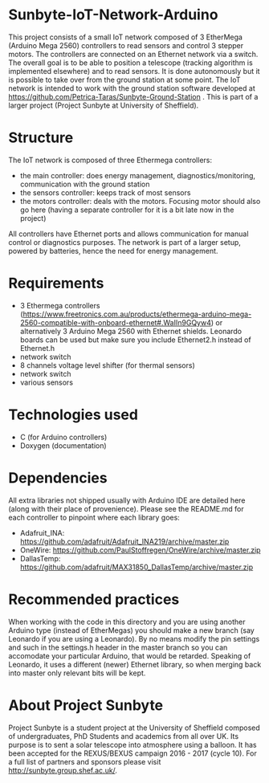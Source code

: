 # Sunbyte-IoT-Network-Arduino
This project consists of a small IoT network composed of 3 EtherMega (Arduino Mega 2560) controllers to read sensors and control 3 stepper motors.
The controllers are connected on an Ethernet network via a switch. The overall goal is to be able to position a telescope (tracking algorithm is
implemented elsewhere) and to read sensors. It is done autonomously but it is possible to take over from the ground station at some point. The IoT
network is intended to work with the ground station software developed at https://github.com/Petrica-Taras/Sunbyte-Ground-Station . 
This is part of a larger project (Project Sunbyte at University of Sheffield).

# Structure #
The IoT network is composed of three Ethermega controllers:
* the main controller: does energy management, diagnostics/monitoring, communication with the ground station
* the sensors controller: keeps track of most sensors
* the motors controller: deals with the motors. Focusing motor should also go here (having a separate controller for it is a bit late now in the project)

All controllers have Ethernet ports and allows communication for manual control or diagnostics purposes. 
The network is part of a larger setup, powered by batteries, hence the need for energy management. 

# Requirements #
* 3 Ethermega controllers (https://www.freetronics.com.au/products/ethermega-arduino-mega-2560-compatible-with-onboard-ethernet#.WaIIn9GQyw4)
or alternatively 3 Arduino Mega 2560 with Ethernet shields. Leonardo boards can be used but make sure you include Ethernet2.h instead of Ethernet.h
* network switch
* 8 channels voltage level shifter (for thermal sensors)
* network switch
* various sensors

# Technologies used #
* C (for Arduino controllers)
* Doxygen (documentation)

# Dependencies #
All extra libraries not shipped usually with Arduino IDE are detailed here (along with their place of provenience).
Please see the README.md for each controller to pinpoint where each library goes:
* Adafruit_INA: https://github.com/adafruit/Adafruit_INA219/archive/master.zip
* OneWire: https://github.com/PaulStoffregen/OneWire/archive/master.zip
* DallasTemp: https://github.com/adafruit/MAX31850_DallasTemp/archive/master.zip

# Recommended practices #
When working with the code in this directory and you are using another Arduino type (instead of EtherMegas)
you should make a new branch (say Leonardo if you are using a Leonardo). By no means modify the pin settings and such in the
settings.h header in the master branch so you can accomodate your particular Arduino, that would be retarded. Speaking of Leonardo, 
it uses a different (newer) Ethernet library, so when merging back into master only relevant bits will be kept. 

# About Project Sunbyte #
Project Sunbyte is a student project at the University of Sheffield composed of undergraduates, PhD Students
and academics from all over UK. Its purpose is to sent a solar telescope into atmosphere using a balloon.
It has been accepted for the REXUS/BEXUS campaign 2016 - 2017 (cycle 10). For a full list of partners and sponsors
please visit http://sunbyte.group.shef.ac.uk/. 


